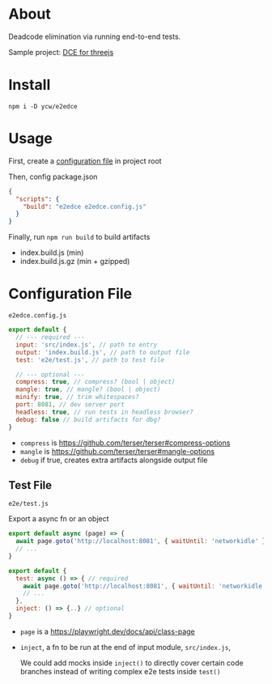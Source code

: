 # About

Deadcode elimination via running end-to-end tests.

Sample project: [DCE for threejs](https://github.com/ycw/e2edce-sample-project)



# Install

`npm i -D ycw/e2edce`



# Usage

First, create a [configuration file](#configuration-file) in project root

Then, config package.json

```json
{ 
  "scripts": {
    "build": "e2edce e2edce.config.js"
  }
}
```

Finally, run `npm run build` to build artifacts

- index.build.js (min)
- index.build.js.gz (min + gzipped)



# Configuration File

`e2edce.config.js`

```js
export default {
  // --- required ---
  input: 'src/index.js', // path to entry
  output: 'index.build.js', // path to output file
  test: 'e2e/test.js', // path to test file 

  // --- optional ---
  compress: true, // compress? (bool | object)
  mangle: true, // mangle? (bool | object)
  minify: true, // trim whitespaces?
  port: 8081, // dev server port
  headless: true, // run tests in headless browser?
  debug: false // build artifacts for dbg?
}
```

- `compress` is https://github.com/terser/terser#compress-options
- `mangle` is https://github.com/terser/terser#mangle-options
- `debug` if true, creates extra artifacts alongside output file


## Test File 

`e2e/test.js`

Export a async fn or an object

```js
export default async (page) => {
  await page.goto('http://localhost:8081', { waitUntil: 'networkidle' })
  // ...
}
```

```js
export default {
  test: async () => { // required
    await page.goto('http://localhost:8081', { waitUntil: 'networkidle' })
    // ...
  },
  inject: () => {..} // optional
}
```

- `page` is a https://playwright.dev/docs/api/class-page
- `inject`, a fn to be run at the end of input module, `src/index.js`,

   We could add mocks inside `inject()` to directly cover certain code branches 
   instead of writing complex e2e tests inside `test()`
  
